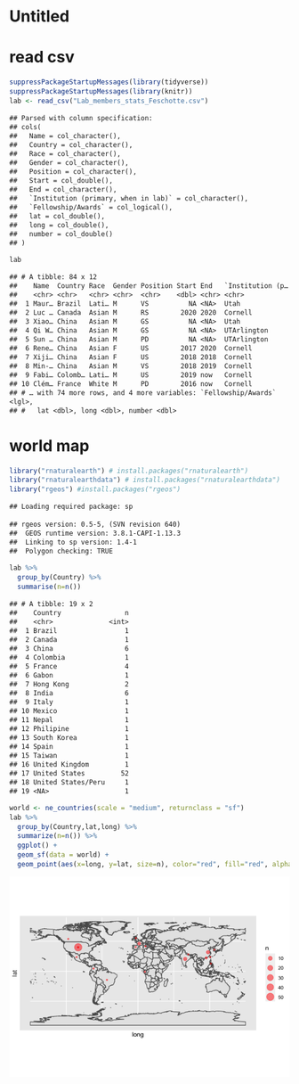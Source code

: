 Untitled
================

read csv
========

``` r
suppressPackageStartupMessages(library(tidyverse))
suppressPackageStartupMessages(library(knitr))
lab <- read_csv("Lab_members_stats_Feschotte.csv")
```

    ## Parsed with column specification:
    ## cols(
    ##   Name = col_character(),
    ##   Country = col_character(),
    ##   Race = col_character(),
    ##   Gender = col_character(),
    ##   Position = col_character(),
    ##   Start = col_double(),
    ##   End = col_character(),
    ##   `Institution (primary, when in lab)` = col_character(),
    ##   `Fellowship/Awards` = col_logical(),
    ##   lat = col_double(),
    ##   long = col_double(),
    ##   number = col_double()
    ## )

``` r
lab
```

    ## # A tibble: 84 x 12
    ##    Name  Country Race  Gender Position Start End   `Institution (p…
    ##    <chr> <chr>   <chr> <chr>  <chr>    <dbl> <chr> <chr>           
    ##  1 Maur… Brazil  Lati… M      VS          NA <NA>  Utah            
    ##  2 Luc … Canada  Asian M      RS        2020 2020  Cornell         
    ##  3 Xiao… China   Asian M      GS          NA <NA>  Utah            
    ##  4 Qi W… China   Asian M      GS          NA <NA>  UTArlington     
    ##  5 Sun … China   Asian M      PD          NA <NA>  UTArlington     
    ##  6 Rene… China   Asian F      US        2017 2020  Cornell         
    ##  7 Xiji… China   Asian F      US        2018 2018  Cornell         
    ##  8 Min-… China   Asian M      VS        2018 2019  Cornell         
    ##  9 Fabi… Colomb… Lati… M      US        2019 now   Cornell         
    ## 10 Clém… France  White M      PD        2016 now   Cornell         
    ## # … with 74 more rows, and 4 more variables: `Fellowship/Awards` <lgl>,
    ## #   lat <dbl>, long <dbl>, number <dbl>

world map
=========

``` r
library("rnaturalearth") # install.packages("rnaturalearth")
library("rnaturalearthdata") # install.packages("rnaturalearthdata")
library("rgeos") #install.packages("rgeos")
```

    ## Loading required package: sp

    ## rgeos version: 0.5-5, (SVN revision 640)
    ##  GEOS runtime version: 3.8.1-CAPI-1.13.3 
    ##  Linking to sp version: 1.4-1 
    ##  Polygon checking: TRUE

``` r
lab %>% 
  group_by(Country) %>% 
  summarise(n=n())
```

    ## # A tibble: 19 x 2
    ##    Country                n
    ##    <chr>              <int>
    ##  1 Brazil                 1
    ##  2 Canada                 1
    ##  3 China                  6
    ##  4 Colombia               1
    ##  5 France                 4
    ##  6 Gabon                  1
    ##  7 Hong Kong              2
    ##  8 India                  6
    ##  9 Italy                  1
    ## 10 Mexico                 1
    ## 11 Nepal                  1
    ## 12 Philipine              1
    ## 13 South Korea            1
    ## 14 Spain                  1
    ## 15 Taiwan                 1
    ## 16 United Kingdom         1
    ## 17 United States         52
    ## 18 United States/Peru     1
    ## 19 <NA>                   1

``` r
world <- ne_countries(scale = "medium", returnclass = "sf")
lab %>% 
  group_by(Country,lat,long) %>% 
  summarize(n=n()) %>% 
  ggplot() +
  geom_sf(data = world) +
  geom_point(aes(x=long, y=lat, size=n), color="red", fill="red", alpha=0.5, shape=21) 
```

![](world_map_files/figure-markdown_github/unnamed-chunk-4-1.png)
